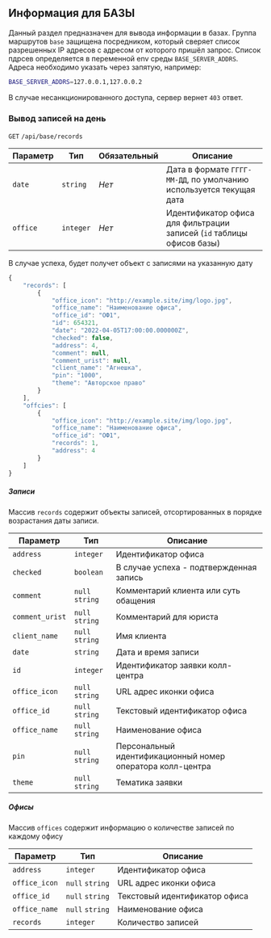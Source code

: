 ## Информация для БАЗЫ

Данный раздел предназначен для вывода информации в базах.
Группа маршрутов `base` защищена посредником, который сверяет список разрешенных IP адресов с адресом от которого пришёл запрос.
Список пдрсев определяется в переменной env среды `BASE_SERVER_ADDRS`. Адреса необходимо указать через запятую, например:
```sh
BASE_SERVER_ADDRS=127.0.0.1,127.0.0.2
```

В случае несанкционированного доступа, сервер вернет `403` ответ.

### Вывод записей на день
`GET` `/api/base/records`

| Параметр | Тип | Обязательный | Описание |
| ------ | ------ | ------ | ------ |
| `date` | `string` | _Нет_ | Дата в формате `ГГГГ-ММ-ДД`, по умолчанию используется текущая дата |
| `office` | `integer` | _Нет_ | Идентификатор офиса для фильтрации записей (`id` таблицы офисов базы) |

В случае успеха, будет получет объект с записями на указанную дату
```js
{
    "records": [
        {
            "office_icon": "http://example.site/img/logo.jpg",
            "office_name": "Наименование офиса",
            "office_id": "ОФ1",
            "id": 654321,
            "date": "2022-04-05T17:00:00.000000Z",
            "checked": false,
            "address": 4,
            "comment": null,
            "comment_urist": null,
            "client_name": "Агнешка",
            "pin": "1000",
            "theme": "Авторское право"
        }
    ],
    "offcies": [
        {
            "office_icon": "http://example.site/img/logo.jpg",
            "office_name": "Наименование офиса",
            "office_id": "ОФ1",
            "records": 1,
            "address": 4
        }
    ]
}
```

##### Записи
Массив `records` содержит объекты записей, отсортированных в порядке возрастания даты записи.

| Параметр | Тип | Описание |
| ------ | ------ | ------ |
| `address` | `integer` | Идентификатор офиса |
| `checked` | `boolean` | В случае успеха - подтвержденная запись |
| `comment` | `null` `string` | Комментарий клиента или суть обащения |
| `comment_urist` | `null` `string` | Комментарий для юриста |
| `client_name` | `null` `string` | Имя клиента |
| `date` | `string` | Дата и время записи |
| `id` | `integer` | Идентификатор заявки колл-центра |
| `office_icon` | `null` `string` | URL адрес иконки офиса |
| `office_id` | `null` `string` | Текстовый идентификатор офиса |
| `office_name` | `null` `string` | Наименование офиса |
| `pin` | `null` `string` | Персональный идентификационный номер оператора колл-центра |
| `theme` | `null` `string` | Тематика заявки |

##### Офисы
Массив `offices` содержит информацию о количестве записей по каждому офису

| Параметр | Тип | Описание |
| ------ | ------ | ------ |
| `address` | `integer` | Идентификатор офиса |
| `office_icon` | `null` `string` | URL адрес иконки офиса |
| `office_id` | `null` `string` | Текстовый идентификатор офиса |
| `office_name` | `null` `string` | Наименование офиса |
| `records` | `integer` | Количество записей |